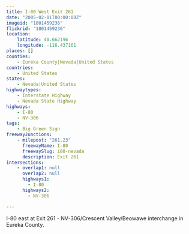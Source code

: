 ```yaml
---
title: I-80 West Exit 261
date: "2005-02-01T00:00:00Z"
imageid: "1801459236"
flickrid: "1801459236"
location:
    latitude: 40.662196
    longitude: -116.437161
places: []
counties:
    - Eureka County|Nevada|United States
countries:
    - United States
states:
    - Nevada|United States
highwaytypes:
    - Interstate Highway
    - Nevada State Highway
highways:
    - I-80
    - NV-306
tags:
    - Big Green Sign
freewayJunctions:
    - milepost: "261.23"
      freewayName: I-80
      freewaySlug: i80-nevada
      description: Exit 261
intersections:
    - overlap1: null
      overlap2: null
      highways1:
        - I-80
      highways2:
        - NV-306

---
```

I-80 east at Exit 261 - NV-306/Crescent Valley/Beowawe interchange in Eureka County.